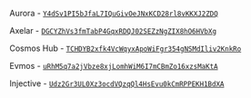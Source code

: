 Aurora - [`Y4dSv1PI5bJfaL7IQuGivOeJNxKCD28rl8vKKXJ2ZDQ`](https://arweave.net/Y4dSv1PI5bJfaL7IQuGivOeJNxKCD28rl8vKKXJ2ZDQ)

Axelar - [`DGCYZhVs3fmTabP4GqxRDQJ02SEZzNgZIX8hO6HVbXg`](https://arweave.net/DGCYZhVs3fmTabP4GqxRDQJ02SEZzNgZIX8hO6HVbXg)

Cosmos Hub - [`TCHDYB2xfk4VcWqyxApoWiFgr354gNSMdIliv2KnkRo`](https://arweave.net/TCHDYB2xfk4VcWqyxApoWiFgr354gNSMdIliv2KnkRo)

Evmos - [`uRhM5q7a2jVbze8xjLomhWiM6I7mCBmZo16xzsMaKtA`](https://arweave.net/uRhM5q7a2jVbze8xjLomhWiM6I7mCBmZo16xzsMaKtA)

Injective - [`Udz2Gr3UL0Xz3ocdVQzqQl4HsEvu0kCmRPPEKH1BdXA`](https://arweave.net/Udz2Gr3UL0Xz3ocdVQzqQl4HsEvu0kCmRPPEKH1BdXA)
